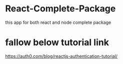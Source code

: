 # React-Complete-Package
this app for both react and node complete package

# fallow below tutorial link
https://auth0.com/blog/reactjs-authentication-tutorial/
